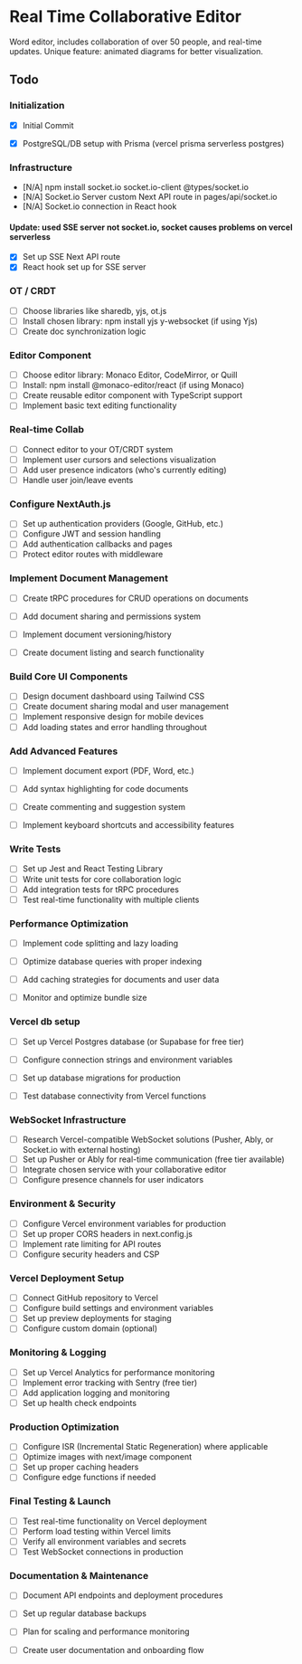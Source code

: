 # Real Time Collaborative Editor

Word editor, includes collaboration of over 50 people, and real-time updates. Unique feature: animated diagrams for better visualization.


## Todo

### Initialization
- [X] Initial Commit
- [X] PostgreSQL/DB setup with Prisma (vercel prisma serverless postgres)


### Infrastructure
- [N/A] npm install socket.io socket.io-client @types/socket.io
- [N/A] Socket.io Server custom Next API route in pages/api/socket.io
- [N/A] Socket.io connection in React hook

#### Update: used SSE server not socket.io, socket causes problems on vercel serverless

- [X] Set up SSE Next API route
- [X] React hook set up for SSE server

### OT / CRDT
- [ ] Choose libraries like sharedb, yjs, ot.js
- [ ] Install chosen library: npm install yjs y-websocket (if using Yjs)
- [ ] Create doc synchronization logic

### Editor Component
- [ ] Choose editor library: Monaco Editor, CodeMirror, or Quill
- [ ] Install: npm install @monaco-editor/react (if using Monaco)
- [ ] Create reusable editor component with TypeScript support
- [ ] Implement basic text editing functionality

### Real-time Collab
- [ ] Connect editor to your OT/CRDT system
- [ ] Implement user cursors and selections visualization
- [ ] Add user presence indicators (who's currently editing)
- [ ] Handle user join/leave events

### Configure NextAuth.js

- [ ] Set up authentication providers (Google, GitHub, etc.)
- [ ] Configure JWT and session handling
- [ ] Add authentication callbacks and pages
- [ ] Protect editor routes with middleware

### Implement Document Management

- [ ] Create tRPC procedures for CRUD operations on documents
- [ ] Add document sharing and permissions system
- [ ] Implement document versioning/history
- [ ] Create document listing and search functionality


### Build Core UI Components

- [ ] Design document dashboard using Tailwind CSS
- [ ] Create document sharing modal and user management
- [ ] Implement responsive design for mobile devices
- [ ] Add loading states and error handling throughout

### Add Advanced Features

- [ ] Implement document export (PDF, Word, etc.)
- [ ] Add syntax highlighting for code documents
- [ ] Create commenting and suggestion system
- [ ] Implement keyboard shortcuts and accessibility features


### Write Tests

- [ ] Set up Jest and React Testing Library
- [ ] Write unit tests for core collaboration logic
- [ ] Add integration tests for tRPC procedures
- [ ] Test real-time functionality with multiple clients

### Performance Optimization

- [ ] Implement code splitting and lazy loading
- [ ] Optimize database queries with proper indexing
- [ ] Add caching strategies for documents and user data
- [ ] Monitor and optimize bundle size


### Vercel db setup

- [ ] Set up Vercel Postgres database (or Supabase for free tier)
- [ ] Configure connection strings and environment variables
- [ ] Set up database migrations for production
- [ ] Test database connectivity from Vercel functions


### WebSocket Infrastructure

- [ ] Research Vercel-compatible WebSocket solutions (Pusher, Ably, or Socket.io with external hosting)
- [ ] Set up Pusher or Ably for real-time communication (free tier available)
- [ ] Integrate chosen service with your collaborative editor
- [ ] Configure presence channels for user indicators

### Environment & Security

- [ ] Configure Vercel environment variables for production
- [ ] Set up proper CORS headers in next.config.js
- [ ] Implement rate limiting for API routes
- [ ] Configure security headers and CSP

### Vercel Deployment Setup

- [ ] Connect GitHub repository to Vercel
- [ ] Configure build settings and environment variables
- [ ] Set up preview deployments for staging
- [ ] Configure custom domain (optional)

### Monitoring & Logging

- [ ] Set up Vercel Analytics for performance monitoring
- [ ] Implement error tracking with Sentry (free tier)
- [ ] Add application logging and monitoring
- [ ] Set up health check endpoints

### Production Optimization

- [ ] Configure ISR (Incremental Static Regeneration) where applicable
- [ ] Optimize images with next/image component
- [ ] Set up proper caching headers
- [ ] Configure edge functions if needed

### Final Testing & Launch

- [ ] Test real-time functionality on Vercel deployment
- [ ] Perform load testing within Vercel limits
- [ ] Verify all environment variables and secrets
- [ ] Test WebSocket connections in production

### Documentation & Maintenance

- [ ] Document API endpoints and deployment procedures
- [ ] Set up regular database backups
- [ ] Plan for scaling and performance monitoring
- [ ] Create user documentation and onboarding flow

